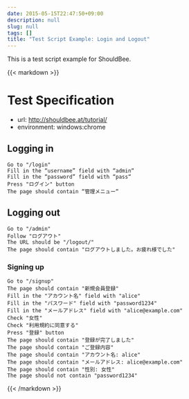 ```yaml
---
date: 2015-05-15T22:47:50+09:00
description: null
slug: null
tags: []
title: "Test Script Example: Login and Logout"
---
```


This is a test script example for ShouldBee.

{{< markdown >}}
# Test Specification

* url: http://shouldbee.at/tutorial/
* environment: windows:chrome

## Logging in

```
Go to "/login"
Fill in the “username” field with “admin“
Fill in the “password” field with “pass“
Press "ログイン" button
The page should contain “管理メニュー“
```

## Logging out

```
Go to "/admin"
Follow "ログアウト"
The URL should be "/logout/"
The page should contain "ログアウトしました。お疲れ様でした"
```

### Signing up

```
Go to "/signup"
The page should contain "新規会員登録"
Fill in the "アカウント名" field with "alice"
Fill in the "パスワード" field with "password1234"
Fill in the "メールアドレス" field with "alice@example.com"
Check "女性"
Check "利用規約に同意する"
Press "登録" button
The page should contain "登録が完了しました"
The page should contain "ご登録内容"
The page should contain "アカウント名: alice"
The page should contain "メールアドレス: alice@example.com"
The page should contain "性別: 女性"
The page should not contain "password1234"
```
{{< /markdown >}}
